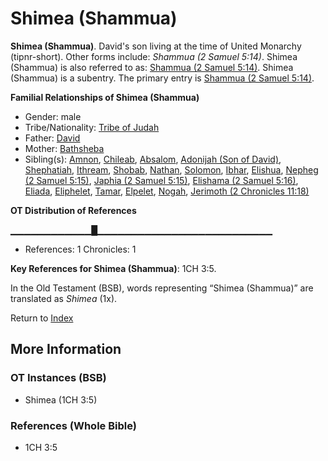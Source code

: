 # Shimea (Shammua)
**Shimea (Shammua)**. 
David's son living at the time of United Monarchy (tipnr-short). 
Other forms include: 
*Shammua (2 Samuel 5:14)*. 
Shimea (Shammua) is also referred to as: 
[Shammua (2 Samuel 5:14)](Shammua.2.md). 
Shimea (Shammua) is a subentry. The primary entry is 
[Shammua (2 Samuel 5:14)](Shammua.2.md). 




**Familial Relationships of Shimea (Shammua)**


* Gender: male
* Tribe/Nationality: [Tribe of Judah](../../../groups/md/acai/Judah.md)
* Father: [David](David.md)
* Mother: [Bathsheba](Bathsheba.md)
* Sibling(s): [Amnon](Amnon.md), [Chileab](Chileab.md), [Absalom](Absalom.md), [Adonijah (Son of David)](Adonijah.md), [Shephatiah](Shephatiah.md), [Ithream](Ithream.md), [Shobab](Shobab.md), [Nathan](Nathan.md), [Solomon](Solomon.md), [Ibhar](Ibhar.md), [Elishua](Elishua.md), [Nepheg (2 Samuel 5:15)](Nepheg.2.md), [Japhia (2 Samuel 5:15)](Japhia.2.md), [Elishama (2 Samuel 5:16)](Elishama.2.md), [Eliada](Eliada.md), [Eliphelet](Eliphelet.md), [Tamar](Tamar.2.md), [Elpelet](Elpelet.md), [Nogah](Nogah.md), [Jerimoth (2 Chronicles 11:18)](Jerimoth.6.md)


**OT Distribution of References**

▁▁▁▁▁▁▁▁▁▁▁▁█▁▁▁▁▁▁▁▁▁▁▁▁▁▁▁▁▁▁▁▁▁▁▁▁▁▁
* References: 1 Chronicles: 1



**Key References for Shimea (Shammua)**: 
1CH 3:5. 


In the Old Testament (BSB), words representing “Shimea (Shammua)” are translated as 
*Shimea* (1x). 




Return to [Index](00-Index.md)

## More Information

### OT Instances (BSB)

* Shimea (1CH 3:5)



### References (Whole Bible)

* 1CH 3:5



